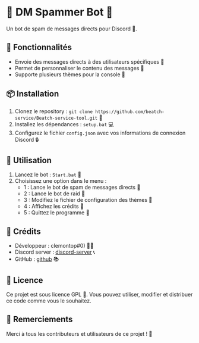 # 🤖 DM Spammer Bot 🤖

Un bot de spam de messages directs pour Discord 📱.

## 📝 Fonctionnalités

* Envoie des messages directs à des utilisateurs spécifiques 📨
* Permet de personnaliser le contenu des messages 📝
* Supporte plusieurs thèmes pour la console 🎨

## 📦 Installation

1. Clonez le repository : `git clone https://github.com/beatch-service/Beatch-service-tool.git` 📁
2. Installez les dépendances : `setup.bat` 💻
3. Configurez le fichier `config.json` avec vos informations de connexion Discord 🔒

## 🤔 Utilisation

1. Lancez le bot : `Start.bat` 🚀
2. Choisissez une option dans le menu :
	* 1 : Lance le bot de spam de messages directs 📨
	* 2 : Lance le bot de raid 🚫
	* 3 : Modifiez le fichier de configuration des thèmes 🎨
	* 4 : Affichez les crédits 🙏
	* 5 : Quittez le programme 👋

## 👥 Crédits

* Développeur : clemontop#0) 👨‍💻
* Discord server : [discord-server](https://discord.gg/server-boost) 📞
* GitHub : [github](https://github.com/beatch-service/) 📚

## 📜 Licence

Ce projet est sous licence GPL 📜. Vous pouvez utiliser, modifier et distribuer ce code comme vous le souhaitez.

## 🙏 Remerciements

Merci à tous les contributeurs et utilisateurs de ce projet ! 🙏
